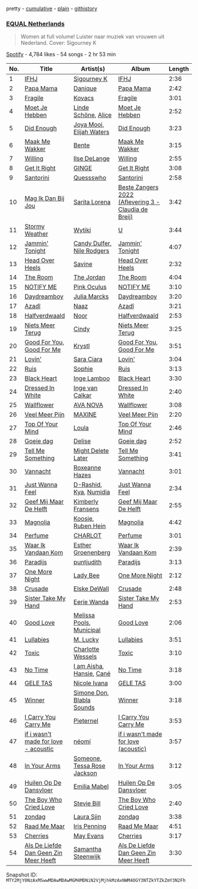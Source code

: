 pretty - [cumulative](/playlists/cumulative/37i9dQZF1DXaXn0hGbmLLg.md) - [plain](/playlists/plain/37i9dQZF1DXaXn0hGbmLLg) - [githistory](https://github.githistory.xyz/mackorone/spotify-playlist-archive/blob/main/playlists/plain/37i9dQZF1DXaXn0hGbmLLg)

### [EQUAL Netherlands](https://open.spotify.com/playlist/37i9dQZF1DXaXn0hGbmLLg)

> Women at full volume! Luister naar muziek van vrouwen uit Nederland\. Cover: Sigourney K

[Spotify](https://open.spotify.com/user/spotify) - 4,784 likes - 54 songs - 2 hr 53 min

| No. | Title | Artist(s) | Album | Length |
|---|---|---|---|---|
| 1 | [IFHJ](https://open.spotify.com/track/4QdTBFM7VsIu84jfCxVMsv) | [Sigourney K](https://open.spotify.com/artist/0JgazfmeUqlV0HSXvs7kvj) | [IFHJ](https://open.spotify.com/album/2PBAoczL4wDcwup5IF0yeN) | 2:36 |
| 2 | [Papa Mama](https://open.spotify.com/track/2hNXxcymoCnK2BCMjeN9wX) | [Danique](https://open.spotify.com/artist/6ihYEkLlAWkafYVAvEkMd0) | [Papa Mama](https://open.spotify.com/album/2NM9yRHI77ajeqjBEZNiob) | 2:42 |
| 3 | [Fragile](https://open.spotify.com/track/2AaXBwfmZahVmPitxP1zFE) | [Kovacs](https://open.spotify.com/artist/62peb1sKdVJQD00xYvMCKF) | [Fragile](https://open.spotify.com/album/1mFALEv1ffKshIAb5T3Db0) | 3:01 |
| 4 | [Moet Je Hebben](https://open.spotify.com/track/5iHv0NlDZ6S8A4XmcJ8FjS) | [Linde Schöne](https://open.spotify.com/artist/0XnberZ5D2ZUrwBm4RfFi4), [Alice](https://open.spotify.com/artist/70FnoRkW1YHoYdGU5flixz) | [Moet Je Hebben](https://open.spotify.com/album/0Jq535aThUffmoH7g0VeRU) | 2:52 |
| 5 | [Did Enough](https://open.spotify.com/track/2LW0utR6fTwfjPhnz1XbOW) | [Joya Mooi](https://open.spotify.com/artist/03X2rnTnfrpid7yLZfUSGn), [Elijah Waters](https://open.spotify.com/artist/4N4n2TRyL6exNfazJotLeH) | [Did Enough](https://open.spotify.com/album/2UoPpnuwA2vT59iIau6NCw) | 3:23 |
| 6 | [Maak Me Wakker](https://open.spotify.com/track/4nhOb1kGcSzjuzlP8nU6RI) | [Bente](https://open.spotify.com/artist/4U9nsRTH2mr9L4UXEWqG5e) | [Maak Me Wakker](https://open.spotify.com/album/53VH3uqqSRPytTighOyber) | 3:15 |
| 7 | [Willing](https://open.spotify.com/track/0OafQ7UgVmjYeJQEMQpJma) | [Ilse DeLange](https://open.spotify.com/artist/3FTKP1k9VbOng3m1rgnsqx) | [Willing](https://open.spotify.com/album/1m4Kz1bpTdiWxnPkCsqpNL) | 2:55 |
| 8 | [Get It Right](https://open.spotify.com/track/1zB3PXJUnLtaKwh8BFgrPZ) | [GINGE](https://open.spotify.com/artist/5FuFC5tiYFDxVJQVupJ6Zt) | [Get It Right](https://open.spotify.com/album/0ZHtV08dK9qMw9g3cSCpz8) | 3:08 |
| 9 | [Santorini](https://open.spotify.com/track/3RUK1vW1QiHHmmRc0SdXID) | [Quessswho](https://open.spotify.com/artist/4Q23rm8jYyd2ft6Cm1MhwJ) | [Santorini](https://open.spotify.com/album/1ODux8FfUKEtwI7ew4wu8F) | 2:58 |
| 10 | [Mag Ik Dan Bij Jou](https://open.spotify.com/track/4SsM2A4B5XF6IXG6zbWWjo) | [Sarita Lorena](https://open.spotify.com/artist/5V9JsrZb5RjuvbzvJsA5gp) | [Beste Zangers 2022 \(Aflevering 3 \- Claudia de Breij\)](https://open.spotify.com/album/3N6M1Br8m4xFffGO8zQRpZ) | 3:42 |
| 11 | [Stormy Weather](https://open.spotify.com/track/4KNEcjjLAk3cuIlYAtpODF) | [Wytiki](https://open.spotify.com/artist/0mzWYuMGJz6vrtg78cP7O4) | [U](https://open.spotify.com/album/60WgNanjZ9t0usk1svK47C) | 3:44 |
| 12 | [Jammin' Tonight](https://open.spotify.com/track/0mUsrgWAbaoc6daw6z2HDO) | [Candy Dulfer](https://open.spotify.com/artist/287jMoxHzjERgHI6ja8TKa), [Nile Rodgers](https://open.spotify.com/artist/3yDIp0kaq9EFKe07X1X2rz) | [Jammin' Tonight](https://open.spotify.com/album/2JuAzf0eakBX1l47SyJbu7) | 4:07 |
| 13 | [Head Over Heels](https://open.spotify.com/track/3StL2jKfcfZBD1oc1tm25j) | [Savine](https://open.spotify.com/artist/7n0hWtsxPEDc5ZjuKvbybc) | [Head Over Heels](https://open.spotify.com/album/4FlcewSj4imHL8Fjc3lJbb) | 2:32 |
| 14 | [The Room](https://open.spotify.com/track/07U0FinW8EoiM4IU8SfdNS) | [The Jordan](https://open.spotify.com/artist/7uV6WztwBfEmbGrVPANEaW) | [The Room](https://open.spotify.com/album/7Lc8y1N0fhcYHWQbBimu3Z) | 4:04 |
| 15 | [NOTIFY ME](https://open.spotify.com/track/1NgOVrJq0ImYvVkg3TPfgU) | [Pink Oculus](https://open.spotify.com/artist/0Fgve0HNaQEPK4xupHohzg) | [NOTIFY ME](https://open.spotify.com/album/1NabkYbMYuV5Jx0ftnhMcW) | 3:10 |
| 16 | [Daydreamboy](https://open.spotify.com/track/3PThqIv8kPhP0DB2k2OSSb) | [Julia Marcks](https://open.spotify.com/artist/35HvO2FkpLWHDbbCXpgohf) | [Daydreamboy](https://open.spotify.com/album/3GVMrE3cU9S8klrzqGZGlC) | 3:20 |
| 17 | [Azadî](https://open.spotify.com/track/4C79mdd7zUzW2hVwJmJLwk) | [Naaz](https://open.spotify.com/artist/736HGQRGr9rjG4VmmSpkz8) | [Azadî](https://open.spotify.com/album/6zJCr9aBd5PIt6ltumUA4O) | 3:21 |
| 18 | [Halfverdwaald](https://open.spotify.com/track/16jTmCqP4lSlHrzg5Hf2Gy) | [Noor](https://open.spotify.com/artist/6hxi3TzUBLGeBT1GCGA3sT) | [Halfverdwaald](https://open.spotify.com/album/0BiD6ugGbiGVZTnSoo33nn) | 2:53 |
| 19 | [Niets Meer Terug](https://open.spotify.com/track/2YTvvdUwgp3culYxGsstsP) | [Cindy](https://open.spotify.com/artist/2cOYzyW81guF5SZNWGMANs) | [Niets Meer Terug](https://open.spotify.com/album/71ZpAb3f1lQ57R1OEehAQN) | 3:25 |
| 20 | [Good For You, Good For Me](https://open.spotify.com/track/7A4neViTWyBb55YHXawuqP) | [Krystl](https://open.spotify.com/artist/7eacKV5WqetV2IZTDrwKhi) | [Good For You, Good For Me](https://open.spotify.com/album/6jDldEkMlv3ZM9gOLLmQsz) | 3:51 |
| 21 | [Lovin'](https://open.spotify.com/track/1qxdoXzBZqRuLiXP7r9lSH) | [Sara Ciara](https://open.spotify.com/artist/1k8p1XNKtvxEU232Uv0S46) | [Lovin'](https://open.spotify.com/album/0BPmc2IB84tReITD0f0Faz) | 3:04 |
| 22 | [Ruis](https://open.spotify.com/track/3lJTZQSJMLXSaYnG9BB7dy) | [Sophie](https://open.spotify.com/artist/4s5ENnBFGHPG0N6W6QKwGV) | [Ruis](https://open.spotify.com/album/3zUQNzVDuMMthE496pnaU9) | 3:13 |
| 23 | [Black Heart](https://open.spotify.com/track/2thBQorfiMq0nlX9DO1TCe) | [Inge Lamboo](https://open.spotify.com/artist/6XpM8vftkvjA114GyLB8hz) | [Black Heart](https://open.spotify.com/album/4K8os2BXMrZfXW5FVg7Jxh) | 3:30 |
| 24 | [Dressed In White](https://open.spotify.com/track/6tiEEpbs7eJ3ggMs0undFz) | [Inge van Calkar](https://open.spotify.com/artist/58a6e3KpWCZoIkPvbBv5RP) | [Dressed In White](https://open.spotify.com/album/55ccdThUsnsLjzT84E3R3v) | 2:40 |
| 25 | [Wallflower](https://open.spotify.com/track/0OP2ys31XuCCIBW9QarOHm) | [AVA NOVA](https://open.spotify.com/artist/3F7A0HJo5EKQKQ01Fv1TxW) | [Wallflower](https://open.spotify.com/album/2nvtauhX9RxPBLyDnZSjVq) | 3:08 |
| 26 | [Veel Meer Pijn](https://open.spotify.com/track/5L5Xk6QM2esNmg2YEprOPs) | [MAXINE](https://open.spotify.com/artist/5dtGl462189xrrzzNRGRnz) | [Veel Meer Pijn](https://open.spotify.com/album/3TRu9xb1DUP3IzMpRUtsWK) | 2:20 |
| 27 | [Top Of Your Mind](https://open.spotify.com/track/52NucqdBts4r5PkDZbiV5H) | [Loula](https://open.spotify.com/artist/6rxRhuPiFHDbKBDu9pfPIq) | [Top Of Your Mind](https://open.spotify.com/album/3BI4cvWZaHomwzIYgHB8k1) | 2:46 |
| 28 | [Goeie dag](https://open.spotify.com/track/5Y9x2NQlkHo5TnqjNUqc3w) | [Delise](https://open.spotify.com/artist/0t7pmY2GkEbpUt5vSvwCcn) | [Goeie dag](https://open.spotify.com/album/5DKAWDLVnP4520vv8oofW9) | 2:52 |
| 29 | [Tell Me Something](https://open.spotify.com/track/7beIY3tP8JUpSyvKXhd6CV) | [Might Delete Later](https://open.spotify.com/artist/71j4PhDtWqw0LIG5MXBLxT) | [Tell Me Something](https://open.spotify.com/album/6KQZBYZzEfhpNyxjFZOHXe) | 3:41 |
| 30 | [Vannacht](https://open.spotify.com/track/6BqAwGauiyivtf93NNkLJm) | [Roxeanne Hazes](https://open.spotify.com/artist/1GWpddfwL9bVovOzCtNQN6) | [Vannacht](https://open.spotify.com/album/54fucRozUfdTF8glsggqwl) | 3:01 |
| 31 | [Just Wanna Feel](https://open.spotify.com/track/4IW0g4IEw4wbe6hn1Ipqpt) | [D\-Rashid](https://open.spotify.com/artist/3BAbtGcpq9F6a7TJyw9krT), [Kya](https://open.spotify.com/artist/4C9S9vrrPc9RWGeA5X9jAr), [Numidia](https://open.spotify.com/artist/3OMZaRPVE5OI1IkDbZFBFU) | [Just Wanna Feel](https://open.spotify.com/album/7F3BmIZayApm1uS24xpxZv) | 2:34 |
| 32 | [Geef Mij Maar De Helft](https://open.spotify.com/track/1hAyXQ5yfTmsNpgABqMupu) | [Kimberly Fransens](https://open.spotify.com/artist/4YvTZPiLAVdVA5VkCwyBWk) | [Geef Mij Maar De Helft](https://open.spotify.com/album/52jk60MejiiXnD6WvYDLG4) | 2:55 |
| 33 | [Magnolia](https://open.spotify.com/track/2oE3OMFExb8Ij0Xm34zb5J) | [Koosje](https://open.spotify.com/artist/1HkSjS5rzNg402IoG8RlEp), [Ruben Hein](https://open.spotify.com/artist/2O4jyeF4uyGLsGcjY49zbS) | [Magnolia](https://open.spotify.com/album/0ydkI1w4CnUnzTfNQr7Xp8) | 4:42 |
| 34 | [Perfume](https://open.spotify.com/track/4ZzSKjGAmoisC72waRx1mM) | [CHARLOT](https://open.spotify.com/artist/4jwyHfEELByxcUm6JEP5yC) | [Perfume](https://open.spotify.com/album/651dzNQnW7X6XL1ic4oMkC) | 3:01 |
| 35 | [Waar Ik Vandaan Kom](https://open.spotify.com/track/6dKewr54hmIvmCP06wCPmu) | [Esther Groenenberg](https://open.spotify.com/artist/6YtD1HaVfNdkr0RAnjPfzs) | [Waar Ik Vandaan Kom](https://open.spotify.com/album/4TZD0nntOrum1zT3ZUPZvz) | 2:39 |
| 36 | [Paradijs](https://open.spotify.com/track/7E9za7UU4JEp7mG17ay28o) | [puntjudith](https://open.spotify.com/artist/2TY5EKL27G5c9deuWQIj8d) | [Paradijs](https://open.spotify.com/album/6RdJIZgIg2yT2Jshqmq3r7) | 3:13 |
| 37 | [One More Night](https://open.spotify.com/track/6ndYXyIxeRv7pS4hHH830J) | [Lady Bee](https://open.spotify.com/artist/5WuoHUDzojO8oto22ahnwN) | [One More Night](https://open.spotify.com/album/1yysGeBcekP8zwh286sr5y) | 2:12 |
| 38 | [Crusade](https://open.spotify.com/track/3emUJd0LdfQzo1Zlb38aBp) | [Elske DeWall](https://open.spotify.com/artist/3iORog227J0qlfKXYHdR6M) | [Crusade](https://open.spotify.com/album/2GBHdv0d4r003EXHIRV8GU) | 2:48 |
| 39 | [Sister Take My Hand](https://open.spotify.com/track/6tqZStozYbny36BfkY4hHH) | [Eerie Wanda](https://open.spotify.com/artist/0CkWsjqKOX2aFrcmFvcQr9) | [Sister Take My Hand](https://open.spotify.com/album/6Ikl9fE6YOpIgTbC6bDLd7) | 2:53 |
| 40 | [Good Love](https://open.spotify.com/track/0Xsg8pmTfVMOQgR1UcapOK) | [Melissa Pools](https://open.spotify.com/artist/3ZKTIDG2YvVYr9EogB9KpW), [Municipal](https://open.spotify.com/artist/16Kr9q5VCyDw6elRITKlC6) | [Good Love](https://open.spotify.com/album/5FltdJwHDbTBzufJYGOHbb) | 2:06 |
| 41 | [Lullabies](https://open.spotify.com/track/3ErzeQelZx3telvJkef50G) | [M\. Lucky](https://open.spotify.com/artist/78t0BT9DeKdbggUw16Ghvt) | [Lullabies](https://open.spotify.com/album/1ric3zT45NLzKqSrUiw6Fw) | 3:51 |
| 42 | [Toxic](https://open.spotify.com/track/5yPoXFHbffwThUvx0ssfFZ) | [Charlotte Wessels](https://open.spotify.com/artist/6yyPaE45AE346XVgFJgiaI) | [Toxic](https://open.spotify.com/album/1o7TaQ4EMPhF8wHpUFv08z) | 3:10 |
| 43 | [No Time](https://open.spotify.com/track/3LDGbBBS3Pg9NIBIz531Zr) | [I am Aisha](https://open.spotify.com/artist/1fTPAgBH6gCQZU9bBWVaOf), [Hansie](https://open.spotify.com/artist/3Xvu1Rur46ZO8HiE9hBuxl), [Cané](https://open.spotify.com/artist/5fCEdL4vmhOgT1d4wNmfSZ) | [No Time](https://open.spotify.com/album/0p2QHdJOsDXWzzbTsaZDhR) | 3:18 |
| 44 | [GELE TAS](https://open.spotify.com/track/2JvDS6WN1SIAYF3F9kiAeo) | [Nicole Ivana](https://open.spotify.com/artist/2STIo8HC4Uljqbgk0uD1ec) | [GELE TAS](https://open.spotify.com/album/6Cgf0HVGTX37eQYFgo2boH) | 3:00 |
| 45 | [Winner](https://open.spotify.com/track/5PPYrfE4aB5p2srAxBhgKG) | [Simone Don](https://open.spotify.com/artist/1CMSDxXkZPG6z6qQ5RGRcK), [Blabla Sounds](https://open.spotify.com/artist/2kaWHHQ8ZQpl5gRmWM6xwB) | [Winner](https://open.spotify.com/album/4DW8Ft8xgboTZiomX3KRUq) | 3:18 |
| 46 | [I Carry You Carry Me](https://open.spotify.com/track/3nSg4yeVousn4h6P4Yc3gz) | [Pieternel](https://open.spotify.com/artist/5JzvmJdkliw2nERmKleDuS) | [I Carry You Carry Me](https://open.spotify.com/album/4LUW59OdhdbH4vHHL63uvi) | 3:53 |
| 47 | [if i wasn't made for love \- acoustic](https://open.spotify.com/track/0J4EXTAT2DmgdrdOB4P3hx) | [néomí](https://open.spotify.com/artist/7bfwKXhmR1JF1PiBzaxY2b) | [if i wasn't made for love \(acoustic\)](https://open.spotify.com/album/02TaaQegd6L0BmAu6wV8t0) | 3:57 |
| 48 | [In Your Arms](https://open.spotify.com/track/009axEM4XJ9Ss22thINYzc) | [Someone](https://open.spotify.com/artist/28pJPOOQTi0RQiZbkmLvfE), [Tessa Rose Jackson](https://open.spotify.com/artist/1GkgfQAfu2FBxcmwKAOOiJ) | [In Your Arms](https://open.spotify.com/album/5TcUza2MsrOforRRmiROV1) | 3:12 |
| 49 | [Huilen Op De Dansvloer](https://open.spotify.com/track/5ryFSOrtmJvG4lVAECxxQE) | [Emilia Mabel](https://open.spotify.com/artist/5ui9cV71wlarlXk0uKYWVV) | [Huilen Op De Dansvloer](https://open.spotify.com/album/0OpZHhAXkLZo6umpKxEO0o) | 3:05 |
| 50 | [The Boy Who Cried Love](https://open.spotify.com/track/2NTX4lpTcfl4BnzzX0EHXv) | [Stevie Bill](https://open.spotify.com/artist/72TRHiF9vPzDe78D4PmHWv) | [The Boy Who Cried Love](https://open.spotify.com/album/4vfxI4Ev5DxHEGHVk2I1ZJ) | 2:40 |
| 51 | [zondag](https://open.spotify.com/track/64Sx8yfXXQglrYPXCCA5B8) | [Laura Sjin](https://open.spotify.com/artist/6bf1bbhtxECuliHnaTAJ8L) | [zondag](https://open.spotify.com/album/4C5GMh22yfZ0NBfs58fP2S) | 3:38 |
| 52 | [Raad Me Maar](https://open.spotify.com/track/61iE4yuCn02nHfCLzQLnDu) | [Iris Penning](https://open.spotify.com/artist/44MTZ4Gl4TGilst3cCDq9G) | [Raad Me Maar](https://open.spotify.com/album/4gFmjbvB24yHt2oSymbYrQ) | 4:51 |
| 53 | [Cherries](https://open.spotify.com/track/4NVWTrcVxYhszJMrwTHya6) | [May Evans](https://open.spotify.com/artist/5k9sSEBSrvpLVxBJqCgs6f) | [Cherries](https://open.spotify.com/album/7Ak2kukyuM89vzxx41TPwI) | 3:17 |
| 54 | [Als De Liefde Dan Geen Zin Meer Heeft](https://open.spotify.com/track/7jlhibQxw7K6RwRFw3pYbd) | [Samantha Steenwijk](https://open.spotify.com/artist/74KdLwJ1opjUx5tahaMZo8) | [Als De Liefde Dan Geen Zin Meer Heeft](https://open.spotify.com/album/1CilWNakMNXor4okVTnirv) | 3:30 |

Snapshot ID: `MTY2MjY0NzAxMSwwMDAwMDAwMGM4MDNiN2VjMjhkMzAxNWM4OGY3NTZkYTZkZmY3N2Fh`
